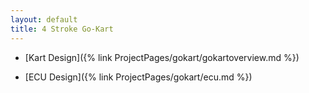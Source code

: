 ```yaml
---
layout: default
title: 4 Stroke Go-Kart
---
```


- [Kart Design]({% link ProjectPages/gokart/gokartoverview.md %})

- [ECU Design]({% link ProjectPages/gokart/ecu.md %})